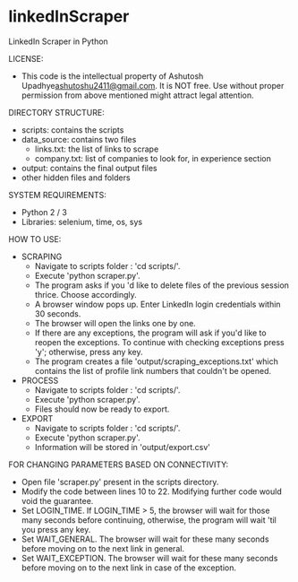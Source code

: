 # linkedInScraper
LinkedIn Scraper in Python

LICENSE: 
  - This code is the intellectual property of Ashutosh Upadhye<ashutoshu2411@gmail.com>. It is NOT free. Use without proper permission from above mentioned might attract legal attention. 

DIRECTORY STRUCTURE:
  - scripts: contains the scripts
  - data_source: contains two files
    - links.txt: the list of links to scrape
    - company.txt: list of companies to look for, in experience section
  - output: contains the final output files 
  - other hidden files and folders

SYSTEM REQUIREMENTS:
  - Python 2 / 3
  - Libraries: selenium, time, os, sys

HOW TO USE:
  - SCRAPING
    - Navigate to scripts folder : 'cd scripts/'.
    - Execute 'python scraper.py'.
    - The program asks if you 'd like to delete files of the previous session thrice. Choose accordingly.
    - A browser window pops up. Enter LinkedIn login credentials within 30 seconds.
    - The browser will open the links one by one. 
    - If there are any exceptions, the program will ask if you'd like to reopen the exceptions. To continue with checking exceptions press 'y'; otherwise, press any key.
    - The program creates a file 'output/scraping_exceptions.txt' which contains the list of profile link numbers that couldn't be opened.
  - PROCESS
      - Navigate to scripts folder : 'cd scripts/'.
    - Execute 'python scraper.py'.
    - Files should now be ready to export.
  - EXPORT
      - Navigate to scripts folder : 'cd scripts/'.
    - Execute 'python scraper.py'.
    - Information will be stored in 'output/export.csv'

FOR CHANGING PARAMETERS BASED ON CONNECTIVITY: 
  - Open file 'scraper.py' present in the scripts directory. 
  - Modify the code between lines 10 to 22. Modifying further code would void the guarantee. 
  - Set LOGIN_TIME. If LOGIN_TIME > 5, the browser will wait for those many seconds before continuing, otherwise, the program will wait 'til you press any key. 
  - Set WAIT_GENERAL. The browser will wait for these many seconds before moving on to the next link in general. 
  - Set WAIT_EXCEPTION. The browser will wait for these many seconds before moving on to the next link in case of the exception. 
